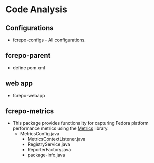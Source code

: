 # Code Analysis
## Configurations
- fcrepo-configs - All configurations.
##  fcrepo-parent
- define pom.xml 
## web app
-	fcrepo-webapp
## fcrepo-metrics
- This package provides functionality for capturing Fedora platform performance metrics using the [Metrics](http://metrics.codahale.com) library.
  - MetricsConfig.java 	
	- MetricsContextListener.java 	
	- RegistryService.java 	
	- ReporterFactory.java 	
	- package-info.java
